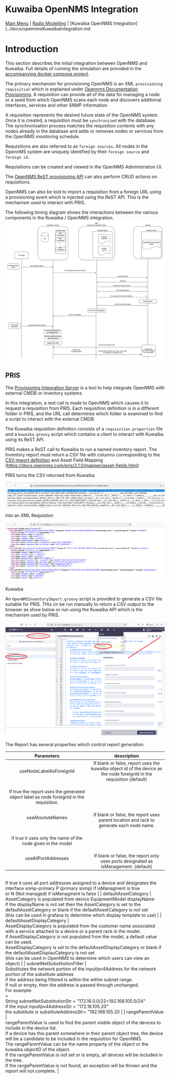 # Kuwaiba OpenNMS Integration 

[Main Menu](../README.md) | [Radio Modelling](../docs/README.md) | [Kuwaiba OpenNMS Integration](../docs/opennmsKuwaibaIntegration.md

# Introduction

This section describes the initial integration between OpenNMS and Kuwaiba. 
Full details of running the simulation are provided in the [accompanying docker compose project](../../kuwaiba-docker-compose-radio).

The primary mechanism for provisioning OpenNMS is an XML `provisioning requisition` which is explained under [Opennms Documentation Provisioning](https://docs.opennms.com/meridian/2022/operation/provisioning/introduction.html).
A requisition can provide all of the data for managing a node or a seed from which OpenNMS scans each node and discovers additional interfaces, services and other SNMP information.

A requisition represents the desired future state of the OpenNMS system.
Once it is created, a requisition must be `synchronized` with the database. 
The synchronisation process matches the requisition contents with any nodes already in the database and adds or removes nodes or services from the OpenNMS monitoring schedule.

Requisitions are also referred to as `foreign sources`.
All nodes in the OpennMS system are uniquely identified by their `foreign source` and `foreign id`.

Requisitions can be created and viewed in the OpenNMS Administration UI.

The [OpenNMS ReST provisioning API](https://docs.opennms.com/meridian/2024/development/rest/requisitions.html) can also perform CRUD actions on requisitions. 

OpenNMS can also be told to import a requisition from a foreign URL using a provisioning event which is injected using the ReST API.
This is the mechanism used to interact with PRIS.

The following timing diagram shows the interactions between the various components in the Kuwaiba / OpenNMS integration.
![alt text](./images/kuwaiba-opennms-integration.png "Figure kuwaiba-opennms-integration.png")


## PRIS

The [Provisioning Integration Server](https://docs.opennms.com/pris/2.1.0/index.html) is a tool to help integrate OpenNMS with external CMDB or inventory systems.

In this integration, a rest call is made to OpenNMS which causes it to request a requisition from PRIS. 
Each requisition definition is in a different folder in PRIS, and the URL call determines which folder is examined to find a script to interact with the external CMDB.

The Kuwaiba requisition definition consists of a `requisition.properties` file and a `kuwaiba.groovy` script which contains a client to interact with Kuwaiba using its ReST API.

PRIS makes a ReST call to Kuwaiba to run a named inventory report. 
The Inventory report must return a CSV file with columns corresponding to the [ CSV import definition](https://docs.opennms.com/pris/2.1.0/sources/csv.html)
and Asset Field Mapping (https://docs.opennms.com/pris/2.1.0/mapper/asset-fields.html)

PRIS turns the CSV returned from Kuwaiba

![alt text](./images/CSVOut.png "Figure CSVOut.png")

into an XML Requistion

![alt text](./images/pris-requisition-import1.png "Figure pris-requisition-import1.png")


Kuwaiba

An `OpenNMSInventoryImport.groovy` script is provided to generate a CSV file suitable for PRIS.
THis cn be run manually to return a CSV output to the browser as show below or run using the Kuwaiba API which is the mechanism used by PRIS.

![alt text](./images/ReportGeneration1.png "Figure ReportGeneration1.png")

The Report has several properties which control report generation.

| Parameters | description |
|:----------:|:-----------:|
|useNodeLabelAsForeignId | If blank or false, report uses the kuwaiba object id of the device as the node foreignId in the requisition (default) 
<BR>If true the report uses the generated object label as node foreignId in the requisition. |
| useAbsoluteNames  | <BR>If blank or false, the report uses parent location and rack to generate each node name.
<BR>if true it uses only the name of the node given in the model  |
|  useAllPortAddresses  | <BR>If blank or false, the report only uses ports designated as isManagement. (default)
<BR>If true it uses all port addresses assigned to a device and designates the interface snmp-primary P (primary snmp) if isManagment is true
<BR>or N (Not managed) if isManagment is false  |
| defaultAssetCategory  | <BR>AssetCategory is populated from device EquipmentModel displayName
<BR>if the displayName is not set then the AssetCategory is set to the defaultAssetCategory or blank if the defaultAssetCategory is not set
<BR>(this can be used in grafana to determine which display template to use)  |
|    defaultAssetDisplayCategory  | <BR>AssetDisplayCategory is populated from the customer name associated with a service attached to a device or a parent rack in the model.
<BR>if AssetDisplayCategory is not populated from the model, a default value can be used.
<BR>AssetDisplayCategory is set to the defaultAssetDisplayCategory or blank if the defaultAssetDisplauCategory is not set
<BR>(this can be used in OpenNMS to determine which users can view an object)  |
|    subnetNetSubstitutionFilter  | <BR>Substitutes the network portion of the inputIpv4Address for the network portion of the substitute address
<BR>if the address being filtered is within the within subnet range.
<BR>If null or empty, then the address is passed through unchanged.
<BR>For example:
<BR>                                    <within subnet>=<substitute subnet>
<BR>   String subnetNetSubstitutionStr = "172.16.0.0/22=192.168.105.0/24"
<BR>   if the input inputIpv4AddressStr = "172.16.105.20"
<BR>   the substitute is  substituteAddressStr= "192.168.105.20  |
| rangeParentValue |
<BR>rangeParentValue is used to find the parent visible object of the devices to include in the device list.
<BR>If a device has this parent somewhere in their parent object tree, the device will be a candidate to be included in the requisition for OpenNMS.
<BR>The rangeParentValue can be the name property of the object or the kuwaiba objectID of the object.
<BR>If the rangeParentValue is not set or is empty, all devices will be included in the tree.
<BR>If the rangeParentValue is not found, an exception will be thrown and the report will not complete.  |

 












